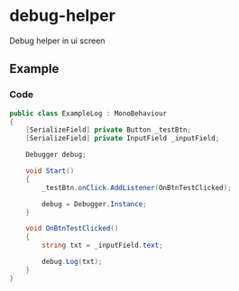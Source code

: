 # debug-helper

Debug helper in ui screen

## Example

### Code 

```c#
public class ExampleLog : MonoBehaviour
{
    [SerializeField] private Button _testBtn;
    [SerializeField] private InputField _inputField;

    Debugger debug;

    void Start()
    {
        _testBtn.onClick.AddListener(OnBtnTestClicked);

        debug = Debugger.Instance;
    }

    void OnBtnTestClicked()
    {
        string txt = _inputField.text;

        debug.Log(txt);
    }
}
```
